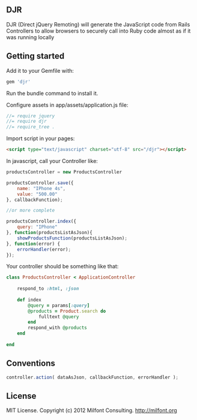 ## DJR

DJR (Direct jQuery Remoting) will generate the JavaScript code from Rails Controllers to allow browsers to securely call into Ruby code almost as if it was running locally

## Getting started

Add it to your Gemfile with:

```ruby
gem 'djr'
```

Run the bundle command to install it.

Configure assets in app/assets/application.js file:

```javascript
//= require jquery
//= require djr
//= require_tree .
```

Import script in your pages:

```html
<script type="text/javascript" charset="utf-8" src="/djr"></script>
```

In javascript, call your Controller like:

```javascript
productsController = new ProductsController

productsController.save({
	name: "IPhone 4s",
	value: "500.00"
}, callbackFunction);

//or more complete

productsController.index({
	query: "IPhone"
}, function(productsListAsJson){
	showProductsFunction(productsListAsJson);
}, function(error) {
	errorHandler(error);
});

```

Your controller should be something like that:

```ruby
class ProductsController < ApplicationController
    
    respond_to :html, :json
    
    def index
		@query = params[:query]
        @products = Product.search do
			fulltext @query
		end
        respond_with @products
    end
    
end
```


## Conventions

```javascript
controller.action( dataAsJson, callbackFunction, errorHandler );
```

## License

MIT License. Copyright (c) 2012 Milfont Consulting. http://milfont.org
